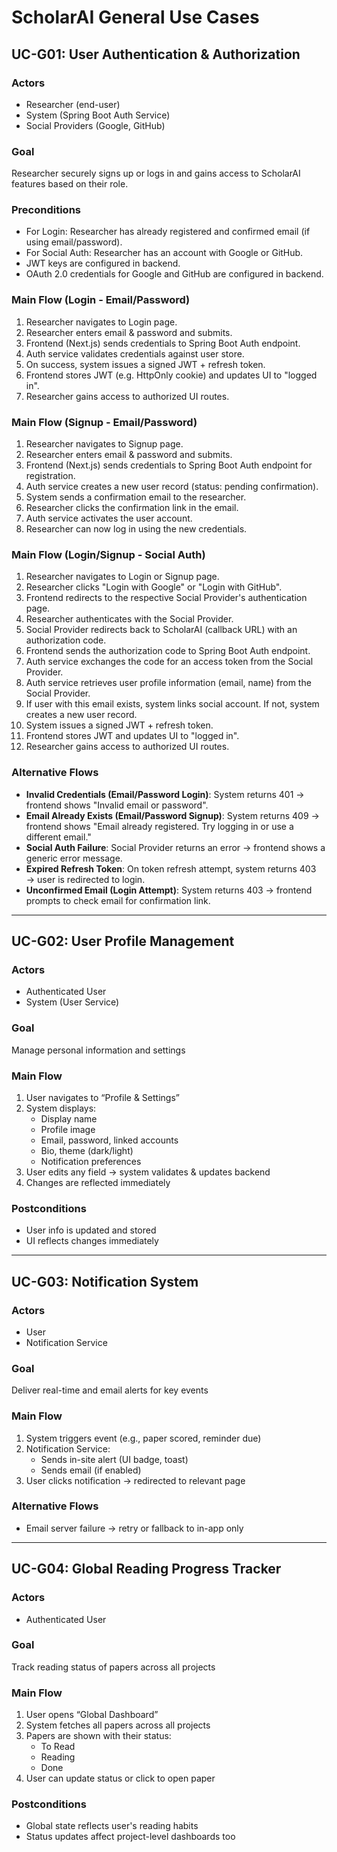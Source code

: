 # ScholarAI General Use Cases

## UC-G01: User Authentication & Authorization

### Actors
- Researcher (end-user)
- System (Spring Boot Auth Service)
- Social Providers (Google, GitHub)

### Goal
Researcher securely signs up or logs in and gains access to ScholarAI features based on their role.

### Preconditions
- For Login: Researcher has already registered and confirmed email (if using email/password).
- For Social Auth: Researcher has an account with Google or GitHub.
- JWT keys are configured in backend.
- OAuth 2.0 credentials for Google and GitHub are configured in backend.

### Main Flow (Login - Email/Password)
1. Researcher navigates to Login page.
2. Researcher enters email & password and submits.
3. Frontend (Next.js) sends credentials to Spring Boot Auth endpoint.
4. Auth service validates credentials against user store.
5. On success, system issues a signed JWT + refresh token.
6. Frontend stores JWT (e.g. HttpOnly cookie) and updates UI to "logged in".
7. Researcher gains access to authorized UI routes.

### Main Flow (Signup - Email/Password)
1. Researcher navigates to Signup page.
2. Researcher enters email & password and submits.
3. Frontend (Next.js) sends credentials to Spring Boot Auth endpoint for registration.
4. Auth service creates a new user record (status: pending confirmation).
5. System sends a confirmation email to the researcher.
6. Researcher clicks the confirmation link in the email.
7. Auth service activates the user account.
8. Researcher can now log in using the new credentials.

### Main Flow (Login/Signup - Social Auth)
1. Researcher navigates to Login or Signup page.
2. Researcher clicks "Login with Google" or "Login with GitHub".
3. Frontend redirects to the respective Social Provider's authentication page.
4. Researcher authenticates with the Social Provider.
5. Social Provider redirects back to ScholarAI (callback URL) with an authorization code.
6. Frontend sends the authorization code to Spring Boot Auth endpoint.
7. Auth service exchanges the code for an access token from the Social Provider.
8. Auth service retrieves user profile information (email, name) from the Social Provider.
9. If user with this email exists, system links social account. If not, system creates a new user record.
10. System issues a signed JWT + refresh token.
11. Frontend stores JWT and updates UI to "logged in".
12. Researcher gains access to authorized UI routes.

### Alternative Flows
- **Invalid Credentials (Email/Password Login)**: System returns 401 → frontend shows "Invalid email or password".
- **Email Already Exists (Email/Password Signup)**: System returns 409 → frontend shows "Email already registered. Try logging in or use a different email."
- **Social Auth Failure**: Social Provider returns an error → frontend shows a generic error message.
- **Expired Refresh Token**: On token refresh attempt, system returns 403 → user is redirected to login.
- **Unconfirmed Email (Login Attempt)**: System returns 403 → frontend prompts to check email for confirmation link.

---

## UC-G02: User Profile Management

### Actors
- Authenticated User
- System (User Service)

### Goal
Manage personal information and settings

### Main Flow
1. User navigates to “Profile & Settings”
2. System displays:
   - Display name
   - Profile image
   - Email, password, linked accounts
   - Bio, theme (dark/light)
   - Notification preferences
3. User edits any field → system validates & updates backend
4. Changes are reflected immediately

### Postconditions
- User info is updated and stored
- UI reflects changes immediately

---

## UC-G03: Notification System

### Actors
- User
- Notification Service

### Goal
Deliver real-time and email alerts for key events

### Main Flow
1. System triggers event (e.g., paper scored, reminder due)
2. Notification Service:
   - Sends in-site alert (UI badge, toast)
   - Sends email (if enabled)
3. User clicks notification → redirected to relevant page

### Alternative Flows
- Email server failure → retry or fallback to in-app only

---

## UC-G04: Global Reading Progress Tracker

### Actors
- Authenticated User

### Goal
Track reading status of papers across all projects

### Main Flow
1. User opens “Global Dashboard”
2. System fetches all papers across all projects
3. Papers are shown with their status:
   - To Read
   - Reading
   - Done
4. User can update status or click to open paper

### Postconditions
- Global state reflects user's reading habits
- Status updates affect project-level dashboards too